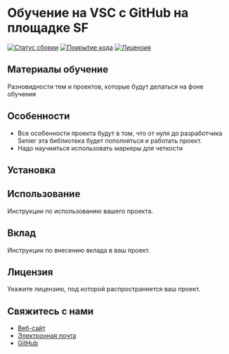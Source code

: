 # Обучение на VSC с GitHub  на площадке SF

[![Статус сборки](https://github.com/ваше-имя-пользователя/имя-проекта/actions/workflows/сборка.yml/badge.svg)](https://github.com/ваше-имя-пользователя/имя-проекта/actions/workflows/сборка.yml)
[![Покрытие кода](https://github.com/ваше-имя-пользователя/имя-проекта/actions/workflows/покрытие-кода.yml/badge.svg)](https://github.com/ваше-имя-пользователя/имя-проекта/actions/workflows/покрытие-кода.yml)
[![Лицензия](https://img.shields.io/github/license/ваше-имя-пользователя/имя-проекта)](https://github.com/ваше-имя-пользователя/имя-проекта/blob/main/LICENSE)

## Материалы обучение

Разновидности тем и проектов, которые будут делаться на фоне обучения

## Особенности

* Все особенности проекта будут в том, что от нуля до разработчика Senier эта библиотека будет пополняться и работать проект.
* Надо научииться использовать маркеры для четкости

## Установка


## Использование  

Инструкции по использованию вашего проекта.

## Вклад

Инструкции по внесению вклада в ваш проект.

## Лицензия

Укажите лицензию, под которой распространяется ваш проект.

## Свяжитесь с нами

* [Веб-сайт](https://ваш-веб-сайт.com)
* [Электронная почта](mailto:ваш-email@example.com)
* [GitHub](https://github.com/ваше-имя-пользователя)

